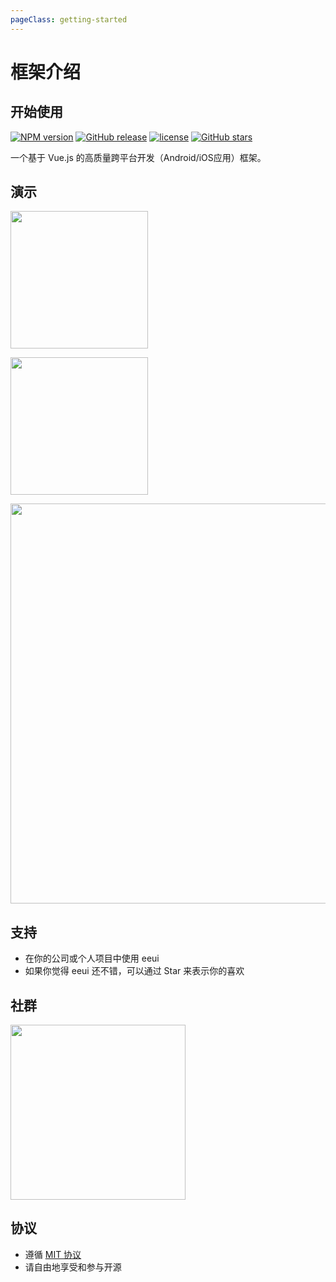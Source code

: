 ```yaml
---
pageClass: getting-started
---
```


# 框架介绍

## 开始使用

[![NPM version](https://img.shields.io/npm/v/eeui-cli.svg)](https://www.npmjs.com/package/eeui-cli)
[![GitHub release](https://img.shields.io/github/release/kuaifan/eeui.svg)](https://github.com/kuaifan/eeui/releases)
[![license](https://img.shields.io/github/license/mashape/apistatus.svg)](https://github.com/kuaifan/eeui/blob/master/LICENSE)
[![GitHub stars](https://img.shields.io/github/stars/kuaifan/eeui.svg?style=social&label=Stars)](https://github.com/kuaifan/eeui)

一个基于 Vue.js 的高质量跨平台开发（Android/iOS应用）框架。

## 演示

<a href="https://eeui.app/app/android.apk" target="_blank"><img src="https://eeui.app/app/android.png" width="220px"></a>

<a href="javascript:alert('没钱申请开发者账号上架！');"><img src="https://eeui.app/app/ios.png" width="220px"></a>

<img src="https://eeui.app/app/demo.png" width="640px">

## 支持

* 在你的公司或个人项目中使用 eeui
* 如果你觉得 eeui 还不错，可以通过 Star 来表示你的喜欢

## 社群
<img src="https://raw.githubusercontent.com/kang558/tool/master/904F6052B2D2B7695A782FE47443C8E1.png" width="280px">

## 协议

* 遵循 [MIT 协议](http://opensource.org/licenses/MIT)
* 请自由地享受和参与开源

